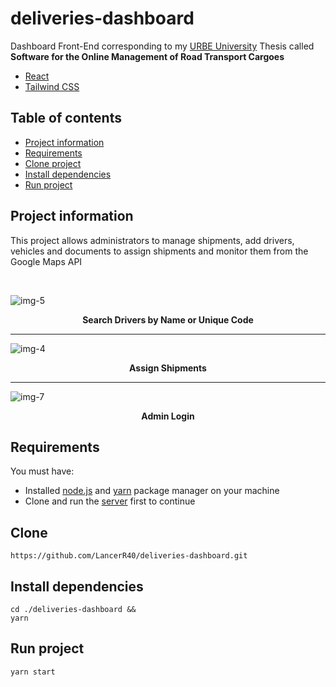 # deliveries-dashboard
Dashboard Front-End corresponding to my [URBE University](https://www.urbe.edu/index.jsp) Thesis called **Software for the Online Management of Road Transport Cargoes** 

* [React](https://es.reactjs.org/)
* [Tailwind CSS](https://tailwindcss.com/)

## Table of contents
* [Project information](#project-information)
* [Requirements](#requirements)
* [Clone project](#clone)
* [Install dependencies](#install-dependencies)
* [Run project](#run-project)

## Project information
This project allows administrators to manage shipments, add drivers, vehicles and documents to assign shipments and monitor them from the Google Maps API

<br />

![img-5](https://user-images.githubusercontent.com/77751686/216611997-d9babce6-2408-4452-b1ed-a57ed93d26a6.png)
<p align="center">
<strong>
Search Drivers by Name or Unique Code
</strong>
</p>

<hr />

![img-4](https://user-images.githubusercontent.com/77751686/216613337-39515392-b7e1-4fda-b81f-5b86d5715977.png)
<p align="center">
<strong>
Assign Shipments
</strong>
</p>

<hr />

![img-7](https://user-images.githubusercontent.com/77751686/216613724-e7ecd6da-a000-4f40-a06a-14e549536704.png)
<p align="center">
<strong>
Admin Login
</strong>
</p>

## Requirements
You must have:

* Installed [node.js](https://nodejs.org/en/) and [yarn](https://classic.yarnpkg.com/en/) package manager on your machine
* Clone and run the [server](https://github.com/LancerR40/deliveries-back) first to continue

## Clone

```$
https://github.com/LancerR40/deliveries-dashboard.git
```

## Install dependencies

```$
cd ./deliveries-dashboard &&
yarn
```

## Run project

```$
yarn start
```
